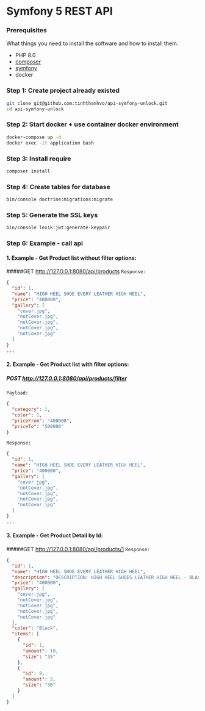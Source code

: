 # Symfony 5 REST API 

### Prerequisites

What things you need to install the software and how to install them.
- PHP 8.0
- [composer](https://getcomposer.org/download/)
- [symfony](https://symfony.com/doc/current/setup.html)
- docker

### Step 1: Create project already existed
```bash
git clone git@github.com:tinhthanhvo/api-symfony-unlock.git
cd api-symfony-unlock
```
### Step 2: Start docker + use container docker environment
```bash
docker-compose up -d
docker exec -it application bash
```
### Step 3: Install require
```bash
composer install
```
### Step 4: Create tables for database
```bash
bin/console doctrine:migrations:migrate
```
### Step 5: Generate the SSL keys
```bash
bin/console lexik:jwt:generate-keypair
```
### Step 6: Example - call api
#### 1. Example - Get Product list without filter options: 
#####GET http://127.0.0.1:8080/api/products
``Response:``
```json
{
  "id": 1,
  "name": "HIGH HEEL SHOE EVERY LEATHER HIGH HEEL",
  "price": "400000",
  "gallery": [
    "cover.jpg",
    "notCover.jpg",
    "notCover.jpg",
    "notCover.jpg",
    "notCover.jpg"
  ]
}
...
```
#### 2. Example - Get Product list with filter options:
##### POST http://127.0.0.1:8080/api/products/filter
``Payload:``
```json
{
  "category": 1,
  "color": 1,
  "priceFrom": "400000",
  "priceTo": "500000"
}
```
``Response:``
```json
{
  "id": 1,
  "name": "HIGH HEEL SHOE EVERY LEATHER HIGH HEEL",
  "price": "400000",
  "gallery": [
    "cover.jpg",
    "notCover.jpg",
    "notCover.jpg",
    "notCover.jpg",
    "notCover.jpg"
  ]
}
...
```
#### 3. Example - Get Product Detail by Id:
#####GET http://127.0.0.1:8080/api/products/1
``Response:``
```json
{
  "id": 1,
  "name": "HIGH HEEL SHOE EVERY LEATHER HIGH HEEL",
  "description": "DESCRIPTION: HIGH HEEL SHOES LEATHER HIGH HEEL - BLACK",
  "price": "400000",
  "gallery": [
    "cover.jpg",
    "notCover.jpg",
    "notCover.jpg",
    "notCover.jpg",
    "notCover.jpg"
  ],
  "color": "Black",
  "items": [
    {
      "id": 1,
      "amount": 10,
      "size": "35"
    },
    {
      "id": 9,
      "amount": 3,
      "size": "36"
    }
  ]
}
``` 
